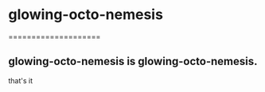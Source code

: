 # glowing-octo-nemesis
====================

## glowing-octo-nemesis is glowing-octo-nemesis.

that's it
